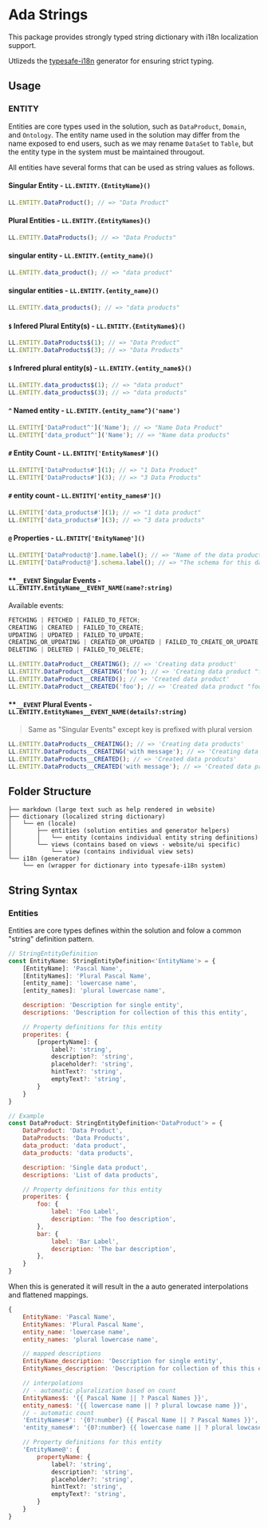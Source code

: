 # Ada Strings

This package provides strongly typed string dictionary with i18n localization support.

Utlizeds the [typesafe-i18n](https://typesafe-i18n.pages.dev/) generator for ensuring strict typing.

## Usage

### ENTITY

Entities are core types used in the solution, such as `DataProduct`, `Domain`, and `Ontology`.
The entity name used in the solution may differ from the name exposed to end users, such as we may rename `DataSet` to `Table`,
but the entity type in the system must be maintained througout.

All entities have several forms that can be used as string values as follows.

#### **Singular Entity** - `LL.ENTITY.{EntityName}()`

```js
LL.ENTITY.DataProduct(); // => "Data Product"
```

#### **Plural Entities** - `LL.ENTITY.{EntityNames}()`

```js
LL.ENTITY.DataProducts(); // => "Data Products"
```

#### **singular entity** - `LL.ENTITY.{entity_name}()`

```js
LL.ENTITY.data_product(); // => "data product"
```

#### **singular entities** - `LL.ENTITY.{entity_name}()`

```js
LL.ENTITY.data_products(); // => "data products"
```

#### **`$` Infered Plural Entity(s)** - `LL.ENTITY.{EntityName$}()`

```js
LL.ENTITY.DataProducts$(1); // => "Data Product"
LL.ENTITY.DataProducts$(3); // => "Data Products"
```

#### **`$` Infrered plural entity(s)** - `LL.ENTITY.{entity_name$}()`

```js
LL.ENTITY.data_products$(1); // => "data product"
LL.ENTITY.data_products$(3); // => "data products"
```

#### **`^` Named entity** - `LL.ENTITY.{entity_name^}('name')`

```js
LL.ENTITY['DataProduct^']('Name'); // => "Name Data Product"
LL.ENTITY['data_product^']('Name'); // => "Name data products"
```

#### **`#` Entity Count** - `LL.ENTITY['EntityNames#']()`

```js
LL.ENTITY['DataProducts#'](1); // => "1 Data Product"
LL.ENTITY['DataProducts#'](3); // => "3 Data Products"
```

#### **`#` entity count** - `LL.ENTITY['entity_names#']()`

```js
LL.ENTITY['data_products#'](1); // => "1 data product"
LL.ENTITY['data_products#'](3); // => "3 data products"
```

#### **`@` Properties** - `LL.ENTITY['EnityName@']()`

```js
LL.ENTITY['DataProduct@'].name.label(); // => "Name of the data product"
LL.ENTITY['DataProduct@'].schema.label(); // => "The schema for this data product"
```

#### \*\*`__EVENT` Singular Events - `LL.ENTITY.EntityName__EVENT_NAME(name?:string)`

Available events:

```js
FETCHING | FETCHED | FAILED_TO_FETCH;
CREATING | CREATED | FAILED_TO_CREATE;
UPDATING | UPDATED | FAILED_TO_UPDATE;
CREATING_OR_UPDATING | CREATED_OR_UPDATED | FAILED_TO_CREATE_OR_UPDATE;
DELETING | DELETED | FAILED_TO_DELETE;
```

```js
LL.ENTITY.DataProduct__CREATING(); // => 'Creating data product'
LL.ENTITY.DataProduct__CREATING('foo'); // => 'Creating data product "foo"'
LL.ENTITY.DataProduct__CREATED(); // => 'Created data product'
LL.ENTITY.DataProduct__CREATED('foo'); // => 'Created data product "foo"'
```

#### \*\*`__EVENT` Plural Events - `LL.ENTITY.EntityNames__EVENT_NAME(details?:string)`

> Same as "Singular Events" except key is prefixed with plural version

```js
LL.ENTITY.DataProducts__CREATING(); // => 'Creating data products'
LL.ENTITY.DataProducts__CREATING('with message'); // => 'Creating data products "with message"'
LL.ENTITY.DataProducts__CREATED(); // => 'Created data prodcuts'
LL.ENTITY.DataProducts__CREATED('with message'); // => 'Created data products "with message"'
```

## Folder Structure

```
├── markdown (large text such as help rendered in website)
├── dictionary (localized string dictionary)
│   └── en (locale)
│       ├── entities (solution entities and generator helpers)
│       │   └── entity (contains individual entity string definitions)
│       └── views (contains based on views - website/ui specific)
│           └── view (contains individual view sets)
└── i18n (generator)
    └── en (wrapper for dictionary into typesafe-i18n system)
```

## String Syntax

### Entities

Entities are core types defines within the solution and folow a common "string" definition pattern.

```js
// StringEntityDefinition
const EntityName: StringEntityDefinition<'EntityName'> = {
	[EntityName]: 'Pascal Name',
	[EntityNames]: 'Plural Pascal Name',
	[entity_name]: 'lowercase name',
	[entity_names]: 'plural lowercase name',

	description: 'Description for single entity',
	descriptions: 'Description for collection of this this entity',

	// Property definitions for this entity
	properites: {
		[propertyName]: {
			label?: 'string',
			description?: 'string',
			placeholder?: 'string',
			hintText?: 'string',
			emptyText?: 'string',
		}
	}
}

// Example
const DataProduct: StringEntityDefinition<'DataProduct'> = {
	DataProduct: 'Data Product',
	DataProducts: 'Data Products',
	data_product: 'data product',
	data_products: 'data products',

	description: 'Single data product',
	descriptions: 'List of data products',

	// Property definitions for this entity
	properites: {
		foo: {
			label: 'Foo Label',
			description: 'The foo description',
		},
		bar: {
			label: 'Bar Label',
			description: 'The bar description',
		},
	}
}
```

When this is generated it will result in the a auto generated interpolations and flattened mappings.

```js
{
	EntityName: 'Pascal Name',
	EntityNames: 'Plural Pascal Name',
	entity_name: 'lowercase name',
	entity_names: 'plural lowercase name',

	// mapped descriptions
	EntityName_description: 'Description for single entity',
	EntityNames_description: 'Description for collection of this this entity',

	// interpolations
	// - automatic pluralization based on count
	EntityNames$: '{{ Pascal Name || ? Pascal Names }}',
	entity_names$: '{{ lowercase name || ? plural lowcase name }}',
	// - automatic count
	'EntityNames#': '{0?:number} {{ Pascal Name || ? Pascal Names }}',
	'entity_names#': '{0?:number} {{ lowercase name || ? plural lowcase name }}',

	// Property definitions for this entity
	'EntityName@': {
		propertyName: {
			label?: 'string',
			description?: 'string',
			placeholder?: 'string',
			hintText?: 'string',
			emptyText?: 'string',
		}
	}
}
```
